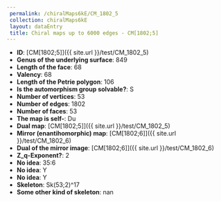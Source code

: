 ```yaml
--- 
 permalink: /chiralMaps6kE/CM_1802_5 
 collection: chiralMaps6kE
 layout: dataEntry
 title: Chiral maps up to 6000 edges - CM[1802;5]
---
```


- **ID**: [CM[1802;5]]({{ site.url }}/test/CM_1802_5)
- **Genus of the underlying surface**: 849
- **Length of the face**: 68
- **Valency**: 68
- **Length of the Petrie polygon**: 106
- **Is the automorphism group solvable?**: S
- **Number of vertices**: 53
- **Number of edges**: 1802
- **Number of faces**: 53
- **The map is self-**: Du
- **Dual map**: [CM[1802;5]]({{ site.url }}/test/CM_1802_5)
- **Mirror (enantihomorphic) map**: [CM[1802;6]]({{ site.url }}/test/CM_1802_6)
- **Dual of the mirror image**: [CM[1802;6]]({{ site.url }}/test/CM_1802_6)
- **Z_q-Exponent?**: 2
- **No idea**:  35:6
- **No idea**: Y
- **No idea**: Y
- **Skeleton**: Sk(53;2)^17
- **Some other kind of skeleton**: nan
